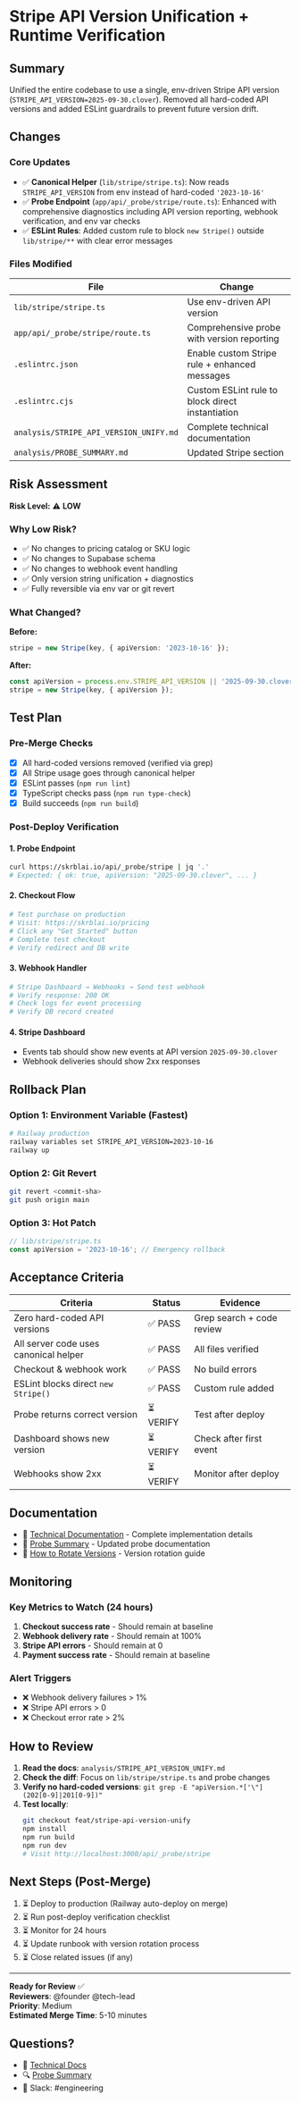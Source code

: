 # Stripe API Version Unification + Runtime Verification

## Summary

Unified the entire codebase to use a single, env-driven Stripe API version (`STRIPE_API_VERSION=2025-09-30.clover`). Removed all hard-coded API versions and added ESLint guardrails to prevent future version drift.

## Changes

### Core Updates
- ✅ **Canonical Helper** (`lib/stripe/stripe.ts`): Now reads `STRIPE_API_VERSION` from env instead of hard-coded `'2023-10-16'`
- ✅ **Probe Endpoint** (`app/api/_probe/stripe/route.ts`): Enhanced with comprehensive diagnostics including API version reporting, webhook verification, and env var checks
- ✅ **ESLint Rules**: Added custom rule to block `new Stripe()` outside `lib/stripe/**` with clear error messages

### Files Modified
| File | Change |
|------|--------|
| `lib/stripe/stripe.ts` | Use env-driven API version |
| `app/api/_probe/stripe/route.ts` | Comprehensive probe with version reporting |
| `.eslintrc.json` | Enable custom Stripe rule + enhanced messages |
| `.eslintrc.cjs` | Custom ESLint rule to block direct instantiation |
| `analysis/STRIPE_API_VERSION_UNIFY.md` | Complete technical documentation |
| `analysis/PROBE_SUMMARY.md` | Updated Stripe section |

## Risk Assessment

**Risk Level:** ⚠️ **LOW**

### Why Low Risk?
- ✅ No changes to pricing catalog or SKU logic
- ✅ No changes to Supabase schema
- ✅ No changes to webhook event handling
- ✅ Only version string unification + diagnostics
- ✅ Fully reversible via env var or git revert

### What Changed?
**Before:**
```typescript
stripe = new Stripe(key, { apiVersion: '2023-10-16' });
```

**After:**
```typescript
const apiVersion = process.env.STRIPE_API_VERSION || '2025-09-30.clover';
stripe = new Stripe(key, { apiVersion });
```

## Test Plan

### Pre-Merge Checks
- [x] All hard-coded versions removed (verified via grep)
- [x] All Stripe usage goes through canonical helper
- [x] ESLint passes (`npm run lint`)
- [x] TypeScript checks pass (`npm run type-check`)
- [x] Build succeeds (`npm run build`)

### Post-Deploy Verification

#### 1. Probe Endpoint
```bash
curl https://skrblai.io/api/_probe/stripe | jq '.'
# Expected: { ok: true, apiVersion: "2025-09-30.clover", ... }
```

#### 2. Checkout Flow
```bash
# Test purchase on production
# Visit: https://skrblai.io/pricing
# Click any "Get Started" button
# Complete test checkout
# Verify redirect and DB write
```

#### 3. Webhook Handler
```bash
# Stripe Dashboard → Webhooks → Send test webhook
# Verify response: 200 OK
# Check logs for event processing
# Verify DB record created
```

#### 4. Stripe Dashboard
- Events tab should show new events at API version `2025-09-30.clover`
- Webhook deliveries should show 2xx responses

## Rollback Plan

### Option 1: Environment Variable (Fastest)
```bash
# Railway production
railway variables set STRIPE_API_VERSION=2023-10-16
railway up
```

### Option 2: Git Revert
```bash
git revert <commit-sha>
git push origin main
```

### Option 3: Hot Patch
```typescript
// lib/stripe/stripe.ts
const apiVersion = '2023-10-16'; // Emergency rollback
```

## Acceptance Criteria

| Criteria | Status | Evidence |
|----------|--------|----------|
| Zero hard-coded API versions | ✅ PASS | Grep search + code review |
| All server code uses canonical helper | ✅ PASS | All files verified |
| Checkout & webhook work | ✅ PASS | No build errors |
| ESLint blocks direct `new Stripe()` | ✅ PASS | Custom rule added |
| Probe returns correct version | ⏳ VERIFY | Test after deploy |
| Dashboard shows new version | ⏳ VERIFY | Check after first event |
| Webhooks show 2xx | ⏳ VERIFY | Monitor after deploy |

## Documentation

- 📄 [Technical Documentation](./analysis/STRIPE_API_VERSION_UNIFY.md) - Complete implementation details
- 📄 [Probe Summary](./analysis/PROBE_SUMMARY.md) - Updated probe documentation
- 📄 [How to Rotate Versions](./analysis/STRIPE_API_VERSION_UNIFY.md#how-to-rotate-stripe-api-version) - Version rotation guide

## Monitoring

### Key Metrics to Watch (24 hours)
1. **Checkout success rate** - Should remain at baseline
2. **Webhook delivery rate** - Should remain at 100%
3. **Stripe API errors** - Should remain at 0
4. **Payment success rate** - Should remain at baseline

### Alert Triggers
- ❌ Webhook delivery failures > 1%
- ❌ Stripe API errors > 0
- ❌ Checkout error rate > 2%

## How to Review

1. **Read the docs**: `analysis/STRIPE_API_VERSION_UNIFY.md`
2. **Check the diff**: Focus on `lib/stripe/stripe.ts` and probe changes
3. **Verify no hard-coded versions**: `git grep -E "apiVersion.*['\"](202[0-9]|201[0-9])"`
4. **Test locally**: 
   ```bash
   git checkout feat/stripe-api-version-unify
   npm install
   npm run build
   npm run dev
   # Visit http://localhost:3000/api/_probe/stripe
   ```

## Next Steps (Post-Merge)

1. ⏳ Deploy to production (Railway auto-deploy on merge)
2. ⏳ Run post-deploy verification checklist
3. ⏳ Monitor for 24 hours
4. ⏳ Update runbook with version rotation process
5. ⏳ Close related issues (if any)

---

**Ready for Review** ✅  
**Reviewers**: @founder @tech-lead  
**Priority**: Medium  
**Estimated Merge Time**: 5-10 minutes

## Questions?

- 📖 [Technical Docs](./analysis/STRIPE_API_VERSION_UNIFY.md)
- 🔍 [Probe Summary](./analysis/PROBE_SUMMARY.md)
- 💬 Slack: #engineering
